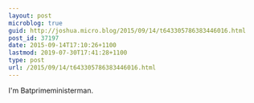 ```yaml
---
layout: post
microblog: true
guid: http://joshua.micro.blog/2015/09/14/t643305786383446016.html
post_id: 37197
date: 2015-09-14T17:10:26+1100
lastmod: 2019-07-30T17:41:28+1100
type: post
url: /2015/09/14/t643305786383446016.html
---
```

I'm Batprimeministerman.
